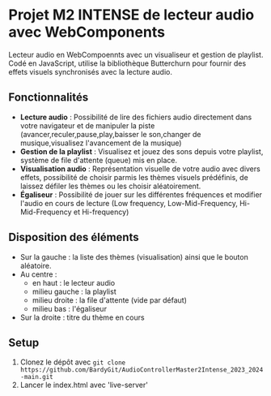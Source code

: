 # Projet M2 INTENSE de lecteur audio avec WebComponents

Lecteur audio en WebCompoennts avec un visualiseur et gestion de playlist.  
Codé en JavaScript, utilise la bibliothèque Butterchurn pour fournir des effets visuels synchronisés avec la lecture audio.

## Fonctionnalités

- **Lecture audio** : Possibilité de lire des fichiers audio directement dans votre navigateur et de manipuler la piste (avancer,reculer,pause,play,baisser le son,changer de musique,visualisez l'avancement de la musique)
- **Gestion de la playlist** : Visualisez et jouez des sons depuis votre playlist, système de file d'attente (queue) mis en place.
- **Visualisation audio** : Représentation visuelle de votre audio avec divers effets, possibilité de choisir parmis les thèmes visuels prédéfinis, de laissez défiler les thèmes ou les choisir aléatoirement.
- **Égaliseur** : Possibilité de jouer sur les différentes fréquences et modifier l'audio en cours de lecture (Low frequency, Low-Mid-Frequency, Hi-Mid-Frequency et Hi-frequency)

## Disposition des éléments

 - Sur la gauche : la liste des thèmes (visualisation) ainsi que le bouton aléatoire.
 - Au centre :
   - en haut : le lecteur audio
   - milieu gauche : la playlist
   - milieu droite : la file d'attente (vide par défaut)
   - milieu bas : l'égaliseur
 - Sur la droite : titre du thème en cours 

## Setup

1. Clonez le dépôt avec `git clone https://github.com/BardyGit/AudioControllerMaster2Intense_2023_2024-main.git`
2. Lancer le index.html avec 'live-server'
